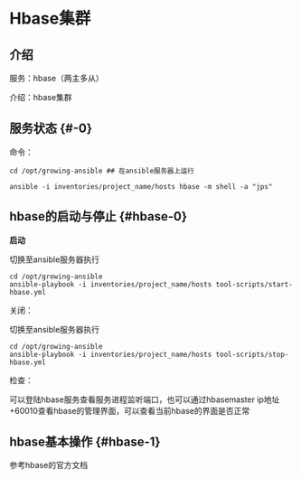 # Hbase集群

## 介绍

服务：hbase（两主多从）

介绍：hbase集群

## 服务状态 {#-0}

命令：

```text
cd /opt/growing-ansible ## 在ansible服务器上运行

ansible -i inventories/project_name/hosts hbase -m shell -a "jps"
```

## hbase的启动与停止 {#hbase-0}

**启动**

切换至ansible服务器执行

```text
cd /opt/growing-ansible
ansible-playbook -i inventories/project_name/hosts tool-scripts/start-hbase.yml
```

关闭：

切换至ansible服务器执行

```text
cd /opt/growing-ansible
ansible-playbook -i inventories/project_name/hosts tool-scripts/stop-hbase.yml
```

检查：

可以登陆hbase服务查看服务进程监听端口，也可以通过hbasemaster ip地址+60010查看hbase的管理界面，可以查看当前hbase的界面是否正常

## hbase基本操作 {#hbase-1}

参考hbase的官方文档

